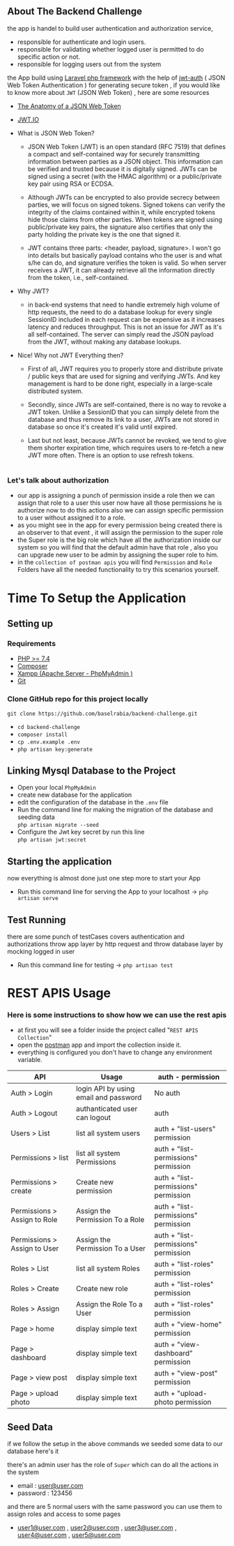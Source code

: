 ## About The Backend Challenge

the app is handel to build user authentication and authorization service,

-   responsible for authenticate and login users.
-   responsible for validating whether logged user is permitted to do specific action or not.
-   responsible for logging users out from the system

the App build using [Laravel php framework](https://Laravel.com) with the help of [jwt-auth](https://jwt-auth.readthedocs.io/en/develop/) ( JSON Web Token Authentication ) for generating secure token , if you would like to know more about `JWT` (JSON Web Token) , here are some resources

-   [The Anatomy of a JSON Web Token](https://www.digitalocean.com/community/tutorials/the-anatomy-of-a-json-web-token)

-   [JWT.IO](https://jwt.io/)
-   What is JSON Web Token?

    -   JSON Web Token (JWT) is an open standard (RFC 7519) that defines a compact and self-contained way for securely transmitting information between parties as a JSON object. This information can be verified and trusted because it is digitally signed. JWTs can be signed using a secret (with the HMAC algorithm) or a public/private key pair using RSA or ECDSA.

    -   Although JWTs can be encrypted to also provide secrecy between parties, we will focus on signed tokens. Signed tokens can verify the integrity of the claims contained within it, while encrypted tokens hide those claims from other parties. When tokens are signed using public/private key pairs, the signature also certifies that only the party holding the private key is the one that signed it.

    -   JWT contains three parts: <header, payload, signature>. I won't go into details but basically payload contains who the user is and what s/he can do, and signature verifies the token is valid. So when server receives a JWT, it can already retrieve all the information directly from the token, i.e., self-contained.

-   Why JWT?

    -   in back-end systems that need to handle extremely high volume of http requests, the need to do a database lookup for every single SessionID included in each request can be expensive as it increases latency and reduces throughput. This is not an issue for JWT as it's all self-contained. The server can simply read the JSON payload from the JWT, without making any database lookups.

-   Nice! Why not JWT Everything then?

    -   First of all, JWT requires you to properly store and distribute private / public keys that are used for signing and verifying JWTs. And key management is hard to be done right, especially in a large-scale distributed system.

    -   Secondly, since JWTs are self-contained, there is no way to revoke a JWT token. Unlike a SessionID that you can simply delete from the database and thus remove its link to a user, JWTs are not stored in database so once it's created it's valid until expired.

    -   Last but not least, because JWTs cannot be revoked, we tend to give them shorter expiration time, which requires users to re-fetch a new JWT more often. There is an option to use refresh tokens.

#

### Let's talk about authorization

-   our app is assigning a punch of permission inside a role then we can assign that role to a user this user now have all those permissions he is authorize now to do this actions also we can assign specific permission to a user without assigned it to a role.
-   as you might see in the app for every permission being created there is an observer to that event , it will assign the permission to the super role
-   the Super role is the big role which have all the authorization inside our system so you will find that the default admin have that role , also you can upgrade new user to be admin by assigning the super role to him.
-   in the `collection of postman apis` you will find `Permission` and `Role` Folders have all the needed functionality to try this scenarios yourself.

#

# Time To Setup the Application

## Setting up

### Requirements

-   [PHP >= 7.4](http://php.net/)
-   [Composer](https://getcomposer.org/)
-   [Xampp (Apache Server - PhpMyAdmin )](https://www.apachefriends.org/)
-   [Git](https://git-scm.com/)

### Clone GitHub repo for this project locally

`git clone https://github.com/baselrabia/backend-challenge.git`

-   `cd backend-challenge`
-   `composer install`
-   `cp .env.example .env`
-   `php artisan key:generate`

## Linking Mysql Database to the Project

-   Open your local `PhpMyAdmin`
-   create new database for the application
-   edit the configuration of the database in the `.env` file
-   Run the command line for making the migration of the database and seeding data <br>
    `php artisan migrate --seed`
-   Configure the Jwt key secret by run this line <br>
    `php artisan jwt:secret `

## Starting the application

now everything is almost done just one step more to start your App

-   Run this command line for serving the App to your localhost -> `php artisan serve`

## Test Running  

there are some punch of testCases covers authentication and authorizations throw app layer by http request and throw database layer by mocking logged in user 

-   Run this command line for testing -> `php artisan test`

#
# REST APIS Usage
### Here is some instructions to show how we can use the rest apis
- at first you will see a folder inside the project called "`REST APIS Collection`"
- open the [postman](https://postman.com) app and import the collection inside it.
- everything is configured you don't have to change any environment variable.


| API | Usage | auth - permission |
|---|---|---|
| Auth > Login  | login API by using email and password |  No auth  |
| Auth > Logout | authanticated user can logout | auth  |
| Users > List  | list all system users | auth + "list-users" permission |
| Permissions > list | list all system Permissions | auth + "list-permissions" permission |
| Permissions > create | Create new permission | auth + "list-permissions" permission |
| Permissions > Assign to Role | Assign the Permission To a Role | auth + "list-permissions" permission |
| Permissions > Assign to User | Assign the Permission To a User | auth + "list-permissions" permission |
| Roles > List | list all system Roles | auth + "list-roles" permission |
| Roles > Create | Create new role | auth + "list-roles" permission |
| Roles > Assign | Assign the Role To a User | auth + "list-roles" permission |
| Page > home | display simple text | auth + "view-home" permission |
| Page > dashboard | display simple text | auth + "view-dashboard" permission |
| Page > view post | display simple text | auth + "view-post" permission |
| Page > upload photo | display simple text | auth + "upload-photo permission |


## Seed Data 
if we follow the setup in the above commands  we seeded some data to our database 
here's it 

there's an admin user has the role of `Super` which can do all the actions in the system 
- email : user@user.com
- password : 123456

and there are 5 normal users with the same password you can use them to assign roles and access to some pages 
 - user1@user.com , user2@user.com , user3@user.com , user4@user.com , user5@user.com
